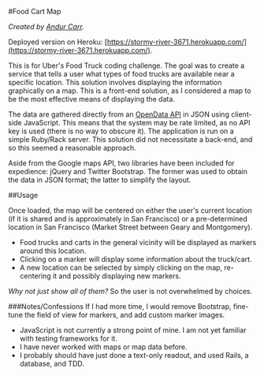 #Food Cart Map

*Created by [Andur Carr](https://github.com/LaMarseillaise).*

Deployed version on Heroku: [https://stormy-river-3671.herokuapp.com/](https://stormy-river-3671.herokuapp.com/).

This is for Uber's Food Truck coding challenge. The goal was to create a service that tells a user what types of food trucks are available near a specific location. This solution involves displaying the information graphically on a map. This is a front-end solution, as I considered a map to be the most effective means of displaying the data.

The data are gathered directly from an [OpenData API](https://data.sfgov.org/Economy-and-Community/Mobile-Food-Facility-Permit/rqzj-sfat?) in JSON using client-side JavaScript. This means that the system may be rate limited, as no API key is used (there is no way to obscure it). The application is run on a simple Ruby/Rack server. This solution did not necessitate a back-end, and so this seemed a reasonable approach.

Aside from the Google maps API, two libraries have been included for expedience: jQuery and Twitter Bootstrap. The former was used to obtain the data in JSON format; the latter to simplify the layout.

##Usage

Once loaded, the map will be centered on either the user's current location (if it is shared and is approximately in San Francisco) or a pre-determined location in San Francisco (Market Street between Geary and Montgomery).

- Food trucks and carts in the general vicinity will be displayed as markers around this location.
- Clicking on a marker will display some information about the truck/cart.
- A new location can be selected by simply clicking on the map, re-centering it and possibly displaying new markers.

*Why not just show all of them?* So the user is not overwhelmed by choices.

###Notes/Confessions
If I had more time, I would remove Bootstrap, fine-tune the field of view for markers, and add custom marker images.

- JavaScript is not currently a strong point of mine. I am not yet familiar with testing frameworks for it.
- I have never worked with maps or map data before.
- I probably should have just done a text-only readout, and used Rails, a database, and TDD.
